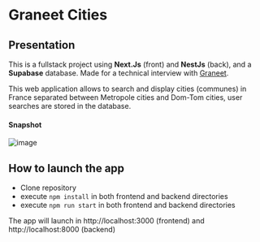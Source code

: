 # Graneet Cities

## Presentation

This is a fullstack project using **Next.Js** (front) and **NestJs** (back), and a **Supabase** database. Made for a technical interview with [Graneet](https://www.graneet.fr/).

This web application allows to search and display cities (communes) in France separated between Metropole cities and Dom-Tom cities, user searches are stored in the database.

#### Snapshot

![image](https://github.com/alZyad/graneet-cities/assets/75395146/a0311040-3d12-467b-a516-0e50d1863429)

## How to launch the app

- Clone repository
- execute `npm install` in both frontend and backend directories
- execute `npm run start` in both frontend and backend directories

The app will launch in http://localhost:3000 (frontend) and http://localhost:8000 (backend)

